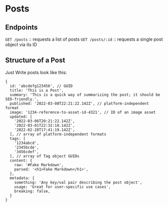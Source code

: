 # Posts

## Endpoints

`GET /posts` :: requests a list of posts
`GET /posts/:id` :: requests a single post object via its ID

## Structure of a Post

Just Write posts look like this:

```
{
  id: 'abcdefg123456', // GUID
  title: 'This is a Post',
  summary: 'This is a quick way of summarizing the post; it should be SEO-friendly.',
  published: '2022-03-08T22:21:22.142Z', // platform-independent format
  image: '1234-reference-to-asset-id-4321', // ID of an image asset
  updated: [
    '2022-03-06T20:21:22.142Z',
    '2022-03-01T22:32:18.142Z',
    '2022-02-28T17:41:19.142Z',
  ], // array of platform-independent formats
  tags: [
    '1234abcd',
    '2345bcde',
    '3456cdef',
  ], // array of Tag object GUIDs
  content: {
    raw: '#Fake Markdown',
    parsed: '<h1>Fake Markdown</h1>',
  },
  metadata: {
    something: 'Any key/val pair describing the post object',
    usage: 'Great for user-specific use cases',
    breaking: false,
  }
}
```
